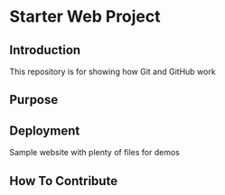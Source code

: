 # Starter Web Project

## Introduction

This repository is for showing how Git and GitHub work

## Purpose

## Deployment
Sample website with plenty of files for demos

## How To Contribute 